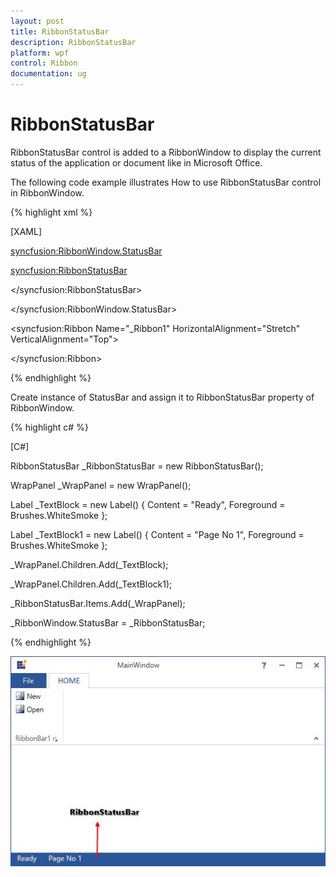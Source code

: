 ```yaml
---
layout: post
title: RibbonStatusBar
description: RibbonStatusBar
platform: wpf
control: Ribbon
documentation: ug
---
```

# RibbonStatusBar

RibbonStatusBar control is added to a RibbonWindow to display the current status of the application or document like in Microsoft Office.

The following code example illustrates How to use RibbonStatusBar control in RibbonWindow.

{% highlight xml %}

[XAML]

<syncfusion:RibbonWindow.StatusBar>

<syncfusion:RibbonStatusBar>

<WrapPanel>

<TextBlock Text="Ready" Margin="10,0,0,0" Foreground="AntiqueWhite"/>

<TextBlock Text="Page No 1" Margin="20,0,0,0" Foreground="AntiqueWhite"/>

</WrapPanel>

</syncfusion:RibbonStatusBar>

</syncfusion:RibbonWindow.StatusBar>

<syncfusion:Ribbon Name="_Ribbon1" HorizontalAlignment="Stretch"  VerticalAlignment="Top">

<!--Add RibbonTab and add its Items here-->

</syncfusion:Ribbon>

{% endhighlight %}

Create instance of StatusBar and assign it to RibbonStatusBar property of RibbonWindow.

{% highlight c# %}

[C#]

RibbonStatusBar _RibbonStatusBar = new RibbonStatusBar();

WrapPanel _WrapPanel = new WrapPanel();

Label _TextBlock = new Label() { Content = "Ready", Foreground = Brushes.WhiteSmoke };

Label _TextBlock1 = new Label() { Content = "Page No 1", Foreground = Brushes.WhiteSmoke };

_WrapPanel.Children.Add(_TextBlock);

_WrapPanel.Children.Add(_TextBlock1);

_RibbonStatusBar.Items.Add(_WrapPanel);

_RibbonWindow.StatusBar = _RibbonStatusBar;

{% endhighlight %}

![](RibbonStatusBar_images/RibbonStatusBar_img1.jpeg)


